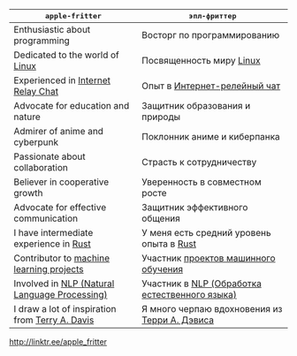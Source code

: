 <div align="center">
  
| <kbd>apple</kbd><kbd>-</kbd><kbd>fritter</kbd>  | <kbd>эпл</kbd><kbd>-</kbd><kbd>фриттер</kbd> |
| ------------- | ------------- |
| Enthusiastic about programming  | Восторг по программированию  |
| Dedicated to the world of [Linux](https://github.com/apple-fritter?tab=repositories&q=linux&type=&language=&sort=)  | Посвященность миру [Linux](https://github.com/apple-fritter?tab=repositories&q=linux&type=&language=&sort=)  |
| Experienced in [Internet Relay Chat](https://github.com/apple-fritter?tab=repositories&q=IRC&type=public&language=&sort=)  | Опыт в [Интернет-релейный чат](https://github.com/apple-fritter?tab=repositories&q=IRC&type=public&language=&sort=)  |
| Advocate for education and nature  | Защитник образования и природы  |
| Admirer of anime and cyberpunk  | Поклонник аниме и киберпанка  |
| Passionate about collaboration  | Страсть к сотрудничеству  |
| Believer in cooperative growth  | Уверенность в совместном росте  |
| Advocate for effective communication  | Защитник эффективного общения  |
| I have intermediate experience in [Rust](https://github.com/apple-fritter?tab=repositories&q=&type=public&language=rust&sort=)  | У меня есть средний уровень опыта в [Rust](https://github.com/apple-fritter?tab=repositories&q=&type=public&language=rust&sort=)  |
| Contributor to [machine learning projects](https://github.com/apple-fritter?tab=repositories&q=learning&type=&language=&sort=)  | Участник [проектов машинного обучения](https://github.com/apple-fritter?tab=repositories&q=learning&type=&language=&sort=)  |
| Involved in [NLP (Natural Language Processing)](https://github.com/apple-fritter?tab=repositories&q=nlp&type=&language=&sort=)  | Участник в [NLP (Обработка естественного языка)](https://github.com/apple-fritter?tab=repositories&q=nlp&type=&language=&sort=)  |
| I draw a lot of inspiration from [Terry A. Davis](https://archive.org/details/TerryADavis_TempleOS_Archive) | Я много черпаю вдохновения из [Терри А. Дэвиса](https://archive.org/details/TerryADavis_TempleOS_Archive) |
</div>

http://linktr.ee/apple_fritter
